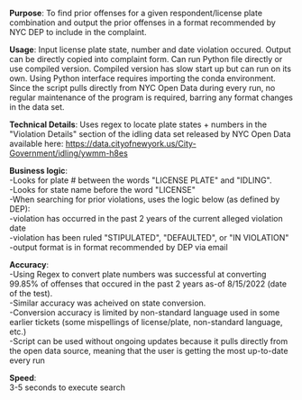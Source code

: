 **Purpose**: To find prior offenses for a given respondent/license plate combination and output the prior offenses in a format recommended by NYC DEP to include in the complaint.

**Usage**: Input license plate state, number and date violation occured. Output can be directly copied into complaint form. Can run Python file directly or use compiled version. Compiled version has slow start up but can run on its own. Using Python interface requires importing the conda environment. Since the script pulls directly from NYC Open Data during every run, no regular maintenance of the program is required, barring any format changes in the data set.

**Technical Details**: Uses regex to locate plate states + numbers in the "Violation Details" section of the idling data set released by NYC Open Data available here: https://data.cityofnewyork.us/City-Government/idling/ywmm-h8es

**Business logic**:  
-Looks for plate # between the words "LICENSE PLATE" and "IDLING".  
-Looks for state name before the word "LICENSE"  
-When searching for prior violations, uses the logic below (as defined by DEP):  
  -violation has occurred in the past 2 years of the current alleged violation date  
  -violation has been ruled "STIPULATED", "DEFAULTED", or "IN VIOLATION"  
-output format is in format recommended by DEP via email  

**Accuracy**:  
-Using Regex to convert plate numbers was successful at converting 99.85% of offenses that occured in the past 2 years as-of 8/15/2022 (date of the test).  
-Similar accuracy was acheived on state conversion.  
-Conversion accuracy is limited by non-standard language used in some earlier tickets (some mispellings of license/plate, non-standard language, etc.)  
-Script can be used without ongoing updates because it pulls directly from the open data source, meaning that the user is getting the most up-to-date every run  

**Speed**:  
3-5 seconds to execute search
